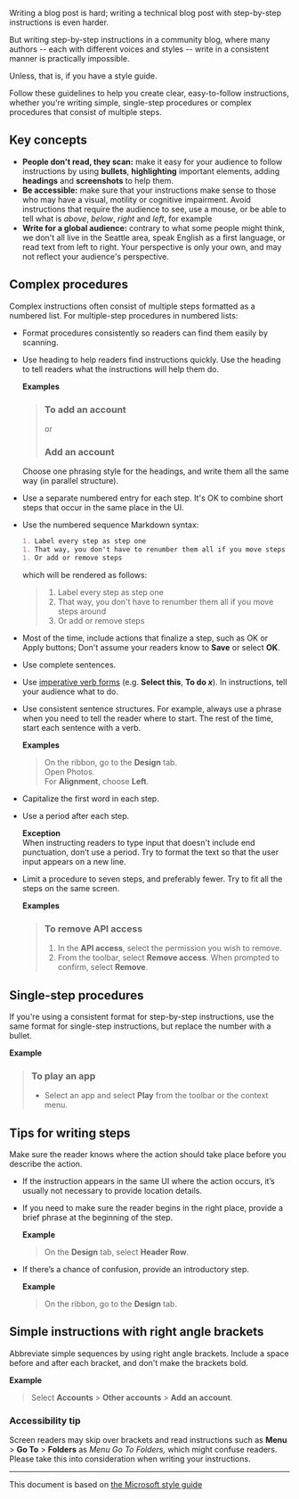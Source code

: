 
Writing a blog post is hard; writing a technical blog post with step-by-step instructions is even harder.

But writing step-by-step instructions in a community blog, where many authors -- each with different voices and styles -- write in a consistent manner is practically impossible.

Unless, that is, if you have a style guide.

Follow these guidelines to help you create clear, easy-to-follow instructions, whether you're writing simple, single-step procedures or complex procedures that consist of multiple steps.

## Key concepts

- **People don't read, they scan:** make it easy for your audience to follow instructions by using **bullets**, **highlighting** important elements, adding **headings** and **screenshots** to help them.
- **Be accessible:** make sure that your instructions make sense to those who may have a visual, motility or cognitive impairment. Avoid instructions that require the audience to see, use a mouse, or be able to tell what is *above*, *below*, *right* and *left*, for example
- **Write for a global audience:** contrary to what some people might think, we don't all live in the Seattle area, speak English as a first language, or read text from left to right. Your perspective is only your own, and may not reflect your audience's perspective.

## Complex procedures

Complex instructions often consist of multiple steps formatted as a numbered list. For multiple-step procedures in numbered lists:

- Format procedures consistently so readers can find them easily by scanning.
- Use heading to help readers find instructions quickly. Use the heading to tell readers what the instructions will help them do.  

    **Examples**  

    > ### To add an account  
    >
    > or
    >
    >### Add an account

    Choose one phrasing style for the headings, and write them all the same way (in parallel structure).
- Use a separate numbered entry for each step. It's OK to combine short steps that occur in the same place in the UI.
- Use the numbered sequence Markdown syntax:

    ```markdown
    1. Label every step as step one
    1. That way, you don't have to renumber them all if you move steps around
    1. Or add or remove steps
    ```

    which will be rendered as follows:

    > 1. Label every step as step one
    > 1. That way, you don't have to renumber them all if you move steps around
    > 1. Or add or remove steps

- Most of the time, include actions that finalize a step, such as OK or Apply buttons; Don't assume your readers know to **Save** or select **OK**.
- Use complete sentences.
- Use [imperative verb forms](https://docs.microsoft.com/style-guide/grammar/verbs) (e.g. **Select this**, **To do *x***). In instructions, tell your audience what to do.

- Use consistent sentence structures. For example, always use a phrase when you need to tell the reader where to start. The rest of the time, start each sentence with a verb.  

    **Examples**  
    > On the ribbon, go to the **Design** tab.  
    > Open Photos.  
    > For **Alignment**, choose **Left**.

- Capitalize the first word in each step.

- Use a period after each step.  

    **Exception**  
    When instructing readers to type input that doesn't include end punctuation, don’t use a period. Try to format the text so that the user input appears on a new line.

- Limit a procedure to seven steps, and preferably fewer. Try to fit all the steps on the same screen.
  
    **Examples**

    > ### To remove API access
    >
    > 1. In the **API access**, select the permission you wish to remove.
    > 1. From the toolbar, select **Remove access**. When prompted to confirm, select **Remove**.

## Single-step procedures

If you're using a consistent format for step-by-step instructions, use the same format for single-step instructions, but replace the number with a bullet.  

**Example**

> ### To play an app
>
> - Select an app and select **Play** from the toolbar or the context menu.

## Tips for writing steps

Make sure the reader knows where the action should take place before you describe the action.

- If the instruction appears in the same UI where the action occurs, it’s usually not necessary to provide location details.
- If you need to make sure the reader begins in the right place, provide a brief phrase at the beginning of the step.  

    **Example**  
    > On the **Design** tab, select **Header Row**.

- If there’s a chance of confusion, provide an introductory step.  

    **Example**  
    > On the ribbon, go to the **Design** tab.

## Simple instructions with right angle brackets

Abbreviate simple sequences by using right angle brackets. Include a space before and after each bracket, and don't make the brackets bold.

**Example**

> Select **Accounts** > **Other accounts** > **Add an account**.


### Accessibility tip

Screen readers may skip over brackets and read instructions such as **Menu** > **Go To** > **Folders** as *Menu Go To Folders,* which might confuse readers. Please take this into consideration when writing your instructions.

---
This document is based on [the Microsoft style guide](https://docs.microsoft.com/style-guide/procedures-instructions/writing-step-by-step-instructions)
